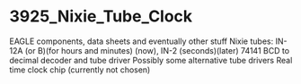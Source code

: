 # 3925_Nixie_Tube_Clock
EAGLE components, data sheets and eventually other stuff
Nixie tubes: IN-12A (or B)(for hours and minutes) (now), IN-2 (seconds)(later)
74141 BCD to decimal decoder and tube driver
Possibly some alternative tube drivers 
Real time clock chip (currently not chosen)
